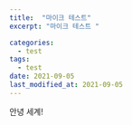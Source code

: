 ```yaml
---
title:  "마이크 테스트"
excerpt: "마이크 테스트 "

categories:
  - test
tags:
  - test
date: 2021-09-05 
last_modified_at: 2021-09-05
---
```


안녕 세계!

